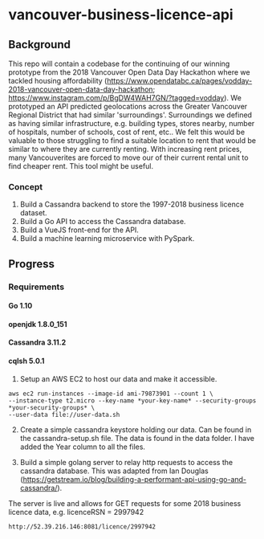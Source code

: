 # vancouver-business-licence-api

## Background

This repo will contain a codebase for the continuing of our winning prototype from the 2018 Vancouver Open Data Day Hackathon where we tackled housing affordability (https://www.opendatabc.ca/pages/vodday-2018-vancouver-open-data-day-hackathon; https://www.instagram.com/p/BgDW4WAH7GN/?tagged=vodday). We prototyped an API predicted geolocations across the Greater Vancouver Regional District that had similar 'surroundings'. Surroundings we defined as having similar infrastructure, e.g. building types, stores nearby, number of hospitals, number of schools, cost of rent, etc.. We felt this would be valuable to those struggling to find a suitable location to rent that would be similar to where they are currently renting. With increasing rent prices, many Vancouverites are forced to move our of their current rental unit to find cheaper rent. This tool might be useful.

### Concept

1. Build a Cassandra backend to store the 1997-2018 business licence dataset.
2. Build a Go API to access the Cassandra database.
3. Build a VueJS front-end for the API.
4. Build a machine learning microservice with PySpark.

## Progress

### Requirements

#### Go 1.10
#### openjdk 1.8.0_151
#### Cassandra 3.11.2
#### cqlsh 5.0.1

1. Setup an AWS EC2 to host our data and make it accessible.

```
aws ec2 run-instances --image-id ami-79873901 --count 1 \
--instance-type t2.micro --key-name *your-key-name* --security-groups *your-security-groups* \
--user-data file://user-data.sh
```

2. Create a simple cassandra keystore holding our data. Can be found in the cassandra-setup.sh file. The data is found in the data folder. I have added the Year column to all the files.

3. Build a simple golang server to relay http requests to access the cassandra database. This was adapted from Ian Douglas (https://getstream.io/blog/building-a-performant-api-using-go-and-cassandra/).

The server is live and allows for GET requests for some 2018 business licence data, e.g. licenceRSN = 2997942
```
http://52.39.216.146:8081/licence/2997942
```
